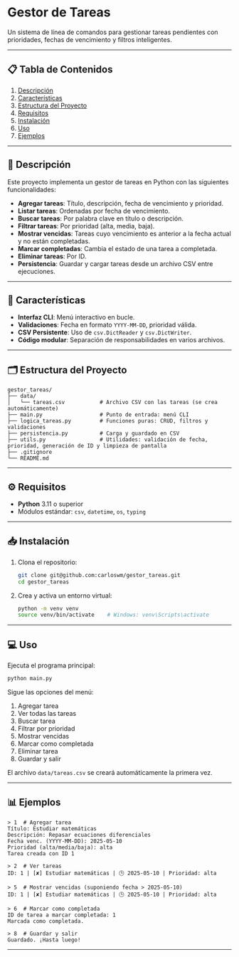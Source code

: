 # Gestor de Tareas

Un sistema de línea de comandos para gestionar tareas pendientes con prioridades, fechas de vencimiento y filtros inteligentes.

---

## 📋 Tabla de Contenidos

1. [Descripción](#descripción)
2. [Características](#características)
3. [Estructura del Proyecto](#estructura-del-proyecto)
4. [Requisitos](#requisitos)
5. [Instalación](#instalación)
6. [Uso](#uso)
7. [Ejemplos](#ejemplos)

---

## 📝 Descripción

Este proyecto implementa un gestor de tareas en Python con las siguientes funcionalidades:

- **Agregar tareas**: Título, descripción, fecha de vencimiento y prioridad.
- **Listar tareas**: Ordenadas por fecha de vencimiento.
- **Buscar tareas**: Por palabra clave en título o descripción.
- **Filtrar tareas**: Por prioridad (alta, media, baja).
- **Mostrar vencidas**: Tareas cuyo vencimiento es anterior a la fecha actual y no están completadas.
- **Marcar completadas**: Cambia el estado de una tarea a completada.
- **Eliminar tareas**: Por ID.
- **Persistencia**: Guardar y cargar tareas desde un archivo CSV entre ejecuciones.

---

## 🚀 Características

- **Interfaz CLI**: Menú interactivo en bucle.
- **Validaciones**: Fecha en formato `YYYY-MM-DD`, prioridad válida.
- **CSV Persistente**: Uso de `csv.DictReader` y `csv.DictWriter`.
- **Código modular**: Separación de responsabilidades en varios archivos.

---

## 🗂️ Estructura del Proyecto

```plaintext
gestor_tareas/
├── data/
│   └── tareas.csv           # Archivo CSV con las tareas (se crea automáticamente)
├── main.py                  # Punto de entrada: menú CLI
├── logica_tareas.py         # Funciones puras: CRUD, filtros y validaciones
├── persistencia.py          # Carga y guardado en CSV
├── utils.py                 # Utilidades: validación de fecha, prioridad, generación de ID y limpieza de pantalla
├── .gitignore
└── README.md
```

---

## ⚙️ Requisitos

- **Python** 3.11 o superior
- Módulos estándar: `csv`, `datetime`, `os`, `typing`

---

## 📥 Instalación

1. Clona el repositorio:
   ```bash
   git clone git@github.com:carloswm/gestor_tareas.git
   cd gestor_tareas
   ```
2. Crea y activa un entorno virtual:
   ```bash
   python -m venv venv
   source venv/bin/activate    # Windows: venv\Scripts\activate
   ```

---

## 💻 Uso

Ejecuta el programa principal:

```bash
python main.py
```

Sigue las opciones del menú:

1. Agregar tarea
2. Ver todas las tareas
3. Buscar tarea
4. Filtrar por prioridad
5. Mostrar vencidas
6. Marcar como completada
7. Eliminar tarea
8. Guardar y salir

El archivo `data/tareas.csv` se creará automáticamente la primera vez.

---

## 📊 Ejemplos

```plaintext
> 1  # Agregar tarea
Título: Estudiar matemáticas
Descripción: Repasar ecuaciones diferenciales
Fecha venc. (YYYY-MM-DD): 2025-05-10
Prioridad (alta/media/baja): alta
Tarea creada con ID 1

> 2  # Ver tareas
ID: 1 | [✘] Estudiar matemáticas | 🕒 2025-05-10 | Prioridad: alta

> 5  # Mostrar vencidas (suponiendo fecha > 2025-05-10)
ID: 1 | [✘] Estudiar matemáticas | 🕒 2025-05-10 | Prioridad: alta

> 6  # Marcar como completada
ID de tarea a marcar completada: 1
Marcada como completada.

> 8  # Guardar y salir
Guardado. ¡Hasta luego!
```

---

